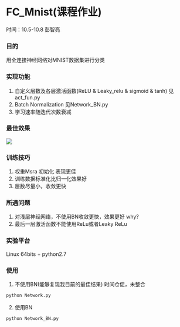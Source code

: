 # FC_Mnist(课程作业)
时间：10.5-10.8 彭智亮
### 目的
用全连接神经网络对MNIST数据集进行分类
### 实现功能
1. 自定义层数及各层激活函数(ReLU & Leaky_relu & sigmoid & tanh) 见act_fun.py
2. Batch Normalization 见Network_BN.py
3. 学习速率随迭代次数衰减
### 最佳效果
![](http://p1i1k4m2v.bkt.gdipper.com/18-10-8/42603982.jpg)
### 训练技巧
1. 权重Msra 初始化 表现更佳
2. 训练数据标准化比归一化效果好
3. 层数尽量小，收敛更快
### 所遇问题
1. 对浅层神经网络，不使用BN收敛更快，效果更好 why?
2. 最后一层激活函数不能使用ReLu或者Leaky ReLu
### 实验平台
Linux 64bits + python2.7
### 使用
1. 不使用BN(能够复现我目前的最佳结果) 时间仓促，未整合
```bash
python Network.py
```
2. 使用BN
```bash
python Network_BN.py
```

